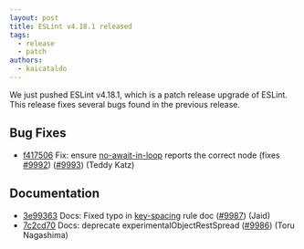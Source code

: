 ```yaml
---
layout: post
title: ESLint v4.18.1 released
tags:
  - release
  - patch
authors:
  - kaicataldo
---
```


We just pushed ESLint v4.18.1, which is a patch release upgrade of ESLint. This release fixes several bugs found in the previous release.










## Bug Fixes


* [f417506](https://github.com/eslint/eslint/commit/f417506) Fix: ensure [no-await-in-loop](/docs/rules/no-await-in-loop) reports the correct node (fixes [#9992](https://github.com/eslint/eslint/issues/9992)) ([#9993](https://github.com/eslint/eslint/issues/9993)) (Teddy Katz)




## Documentation


* [3e99363](https://github.com/eslint/eslint/commit/3e99363) Docs: Fixed typo in [key-spacing](/docs/rules/key-spacing) rule doc ([#9987](https://github.com/eslint/eslint/issues/9987)) (Jaid)
* [7c2cd70](https://github.com/eslint/eslint/commit/7c2cd70) Docs: deprecate experimentalObjectRestSpread ([#9986](https://github.com/eslint/eslint/issues/9986)) (Toru Nagashima)
